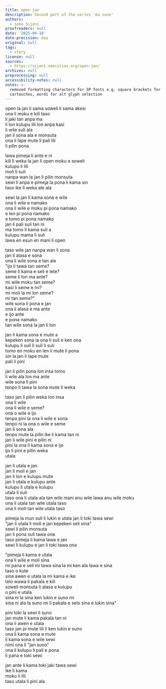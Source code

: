 ```yaml
---
title: open jan
description: Second part of the series 'ma suno'
authors:
  - soko Sijeni
proofreaders: null
date: '2025-04-10'
date-precision: day
original: null
tags:
  - story
license: null
sources:
  - https://sijeni.neocities.org/open-jan/
archives: null
preprocessing: null
accessibility-notes: null
notes: >-
  removed formatting characters for SP fonts e.g. square brackets for
  cartouches, word1 for alt glyph selection
---
```


open la jan li sama soweli li sama akesi  
ona li moku e kili taso  
li jaki tan anpa ma  
li lon kulupu lili lon anpa kasi  
li wile suli ala  
jan li sona ala e monsuta  
ona li lape mute li pali lili  
li pilin pona  

lawa pimeja li ante e ni  
kili li weka la jan li open moku e soweli  
kulupu li lili  
moli li suli  
nanpa wan la jan li pilin monsuta  
sewi li anpa e pimeja la pona li kama sin  
taso ike li weka ale ala  

sewi la jan li kama sona e wile  
ona li wile e namako  
ona li wile e moku pi pona namako  
e len pi pona namako  
e tomo pi pona namako  
jan li pali suli tan ni  
ma tomo li kama suli a  
kulupu mama li suli  
lawa en esun en mani li open  

taso wile jan nanpa wan li sona  
jan li alasa e sona  
ona li wile sona e tan ale  
"ijo li tawa tan seme?  
seme li kama e seli e lete?  
seme li lon ma ante?  
mi wile moku tan seme?  
kasi li seme e mi?  
mi moli la mi lon seme?  
mi tan seme?"  
wile sona li pona e jan  
ona li alasa e ma ante  
e ijo ante  
e pona namako  
tan wile sona la jan li lon  

jan li kama sona e mute a  
kepeken sona la ona li suli e ken ona  
kulupu li suli li suli li suli  
tomo en moku en len li mute li pona  
sin la jan li lape mute  
pali li pini  

jan li pilin pona lon insa tomo    
li wile ala lon ma ante  
wile sona li pini  
tenpo li tawa la sona mute li weka  

taso jan li pilin weka lon insa  
ona li wile  
ona li wile e seme?  
ona o wile e ijo  
tenpo pini la ona li wile e sona  
tenpo ni la ona o wile e seme  
jan li sona ala  
tenpo mute la pilin ike li kama tan ni  
jan li wile pini e pilin ni  
pini la ona li kama sona e ijo  
ijo li pini e pilin weka  
utala  

jan li utala e jan  
jan li moli e jan  
jan li lon e kulupu mute  
jan li utala e kulupu ante  
kulupu li utala e kulupu  
utala li suli  
taso ona li utala ala tan wile mani anu wile lawa anu wile moku  
ona li utala tan wile utala taso  
ona li moli tan wile utala taso  

pimeja la mun suli li lukin e utala jan li toki tawa sewi  
"jan li utala li moli e jan kepeken seli sina"  
sewi li pilin monsuta  
jan li pona suli tawa ona  
taso pimeja li kama lawa e jan  
sewi li kulupu e jan li toki tawa ona  

"pimeja li kama e utala  
ona li wile e moli sina  
mi pana e seli mi tawa sina la mi ken ala lawa e sina  
taso o kute  
sina awen e utala la mi kama e ike  
telo wawa li pakala e kili  
soweli monsuta li alasa e kulupu  
o pini e utala  
sina ni la sina ken lukin e suno mi  
sina ni ala la suno mi li pakala e selo sina e lukin sina"  

pini toki la sewi li suno  
jan mute li kama pakala tan ni  
ona li awen e utala  
taso jan pi mute lili li ken lukin e suno  
ona li kama sona e mute  
li kama sona e wile sewi  
nimi ona li "jan suno"  
ona li kulupu li pali e pona  
li pana e toki sewi  

jan ante li kama toki jaki tawa sewi  
ike li kama  
moku li lili  
taso utala li pini ala  

